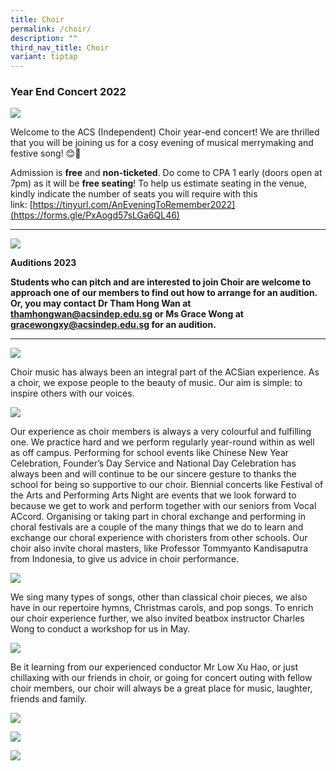```yaml
---
title: Choir
permalink: /choir/
description: ""
third_nav_title: Choir
variant: tiptap
---
```

### Year End Concert 2022


![](/images/An-evening-to-remember-2022-banner.jpg)

Welcome to the ACS (Independent) Choir year-end concert! We are thrilled that you will be joining us for a cosy evening of musical merrymaking and festive song! 😊🎄

Admission is **free** and **non-ticketed**. Do come to CPA 1 early (doors open at 7pm) as it will be **free seating**! To help us estimate seating in the venue, kindly indicate the number of seats you will require with this link: [https://tinyurl.com/AnEveningToRemember2022](https://forms.gle/PxAogd57sLGa6QL46)

* * *

![](/images/audition.jpg)

**Auditions 2023**

**Students who can pitch and are interested to join Choir are welcome to approach one of our members to find out how to arrange for an audition. Or, you may contact Dr Tham Hong Wan at thamhongwan@acsindep.edu.sg or Ms Grace Wong at gracewongxy@acsindep.edu.sg for an audition.**

* * * 

![](/images/0-a-vlcsnap-error158.jpg)

Choir music has always been an integral part of the ACSian experience. As a choir, we expose people to the beauty of music. Our aim is simple: to inspire others with our voices.

![](/images/a-IMG_9389-768x576.jpg)

Our experience as choir members is always a very colourful and fulfilling one. We practice hard and we perform regularly year-round within as well as off campus. Performing for school events like Chinese New Year Celebration, Founder’s Day Service and National Day Celebration has always been and will continue to be our sincere gesture to thanks the school for being so supportive to our choir. Biennial concerts like Festival of the Arts and Performing Arts Night are events that we look forward to because we get to work and perform together with our seniors from Vocal ACcord. Organising or taking part in choral exchange and performing in choral festivals are a couple of the many things that we do to learn and exchange our choral experience with choristers from other schools. Our choir also invite choral masters, like Professor Tommyanto Kandisaputra from Indonesia, to give us advice in choir performance.

![](/images/a-IMG_7073-768x336.jpg)

We sing many types of songs, other than classical choir pieces, we also have in our repertoire hymns, Christmas carols, and pop songs. To enrich our choir experience further, we also invited beatbox instructor Charles Wong to conduct a workshop for us in May.

![](/images/a-IMG_0004-768x422.jpg)

Be it learning from our experienced conductor Mr Low Xu Hao, or just chillaxing with our friends in choir, or going for concert outing with fellow choir members, our choir will always be a great place for music, laughter, friends and family.

![](/images/2016-ACSI-Choral-Exchange-Ramkali-1-ACSI-768x512.jpg)

![](/images/choir.png)

![](/images/ACSI-Choir-banner-2019-b-sm-for-website.jpg)
